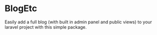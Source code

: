 # BlogEtc
Easily add a full blog (with built in admin panel and public views) to your laravel project with this simple package.

